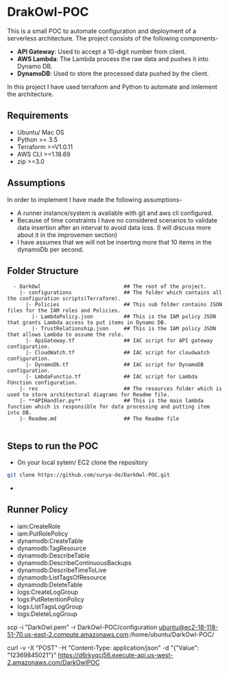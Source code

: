 # DrakOwl-POC
This is a small POC to automate configuration and deployment of a serverless architecture. The project consists of the following components-
* **API Gateway**: Used to accept a 10-digit number from client.
* **AWS Lambda**: The Lambda process the raw data and pushes it into Dynamo DB.
* **DynamoDB**: Used to store the processed data pushed by the client.

In this project I have used terraform and Python to automate and imlement the architecture.

## Requirements
* Ubuntu/ Mac OS
* Python >= 3.5
* Terraform >=V1.0.11
* AWS CLI >=1.18.69
* zip >=3.0

## Assumptions
In order to implement I have made the following assumptions-
* A runner instance/system is available with git and aws cli configured.
* Because of time constraints I have no considered scenarios to validate data insertion after an interval to avoid data loss. (I will discuss more about it in the improvemen section)
* I have assumes that we will not be inserting more that 10 items in the dynamoDb per second.

## Folder Structure
```
  - DarkOwl                           ## The root of the project.
    |- configurations                 ## The folder which contains all the configuration scripts(Terraform).
      |- Policies                     ## This sub folder contains JSON files for the IAM roles and Policies.
        |- LambdaPolicy.json          ## This is the IAM policy JSON that grants Lambda access to put items in Dynamo DB.
        |- TrustRelationship.json     ## This is the IAM policy JSON that allows Lambda to assume the role. 
      |- ApiGateway.tf                ## IAC script for API gateway configuration.
      |- CloudWatch.tf                ## IAC script for cloudwatch configuration.
      |- DynamoDb.tf                  ## IAC script for DynamoDB configuration.
      |- LmbdaFunctio.tf              ## IAC script for Lambda FUnction configuration.
    |- res                            ## The resources folder which is used to store architectural diagrams for Readme file.
    |- **APIHandler.py**              ## This is the main lambda function which is responsible for data processing and putting item into DB.
    |- Readme.md                      ## The Readme file
    
```
## Steps to run the POC
* On your local sytem/ EC2 clone the repository
```bash
git clone https://github.com/surya-de/DarkOwl-POC.git
```
* 
## Runner Policy
* iam:CreateRole
* iam:PutRolePolicy
* dynamodb:CreateTable
* dynamodb:TagResource
* dynamodb:DescribeTable
* dynamodb:DescribeContinuousBackups
* dynamodb:DescribeTimeToLive
* dynamodb:ListTagsOfResource
* dynamodb:DeleteTable
* logs:CreateLogGroup
* logs:PutRetentionPolicy
* logs:ListTagsLogGroup
* logs:DeleteLogGroup

scp -i "DarkOwl.pem" -r DarkOwl-POC/configuration ubuntu@ec2-18-118-51-70.us-east-2.compute.amazonaws.com:/home/ubuntu/DarkOwl-POC/

curl -v -X "POST" -H "Content-Type: application/json" -d "{\"Value\": \"12369845021\"}" https://d6rkyqcj56.execute-api.us-west-2.amazonaws.com/DarkOwlPOC
